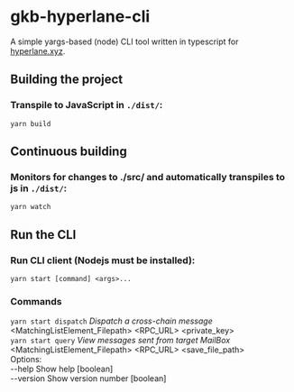 # gkb-hyperlane-cli

A simple yargs-based (node) CLI tool written in typescript for [hyperlane.xyz](https://hyperlane.xyz).

## Building the project
### Transpile to JavaScript in `./dist/`:
`yarn build`
## Continuous building
### Monitors for changes to ./src/ and automatically transpiles to js in `./dist/`:
 `yarn watch`
## Run the CLI
### Run CLI client (Nodejs must be installed):
 `yarn start [command] <args>...`
### Commands
  `yarn start dispatch`                         *Dispatch a cross-chain message<br>*
  <MatchingListElement_Filepath> <RPC_URL> <message> <private_key><br>
  `yarn start query`                            *View messages sent from target MailBox*<br>
  <MatchingListElement_Filepath> <RPC_URL> <depth> <save_file_path><br>
Options:<br>
  --help     Show help                                                 [boolean]<br>
  --version  Show version number                                       [boolean]<br>
